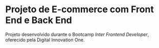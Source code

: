 # Projeto de E-commerce com Front End e Back End

Projeto desenvolvido durante o Bootcamp *Inter Frontend Developer*, oferecido pela Digital Innovation One.
